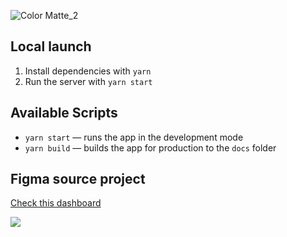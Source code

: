 ![Color Matte_2](https://user-images.githubusercontent.com/49658988/126047158-4d107823-54d2-4af3-b1c4-0e8347c8b681.gif)

## Local launch

1. Install dependencies with `yarn`
2. Run the server with `yarn start`

## Available Scripts

- `yarn start` — runs the app in the development mode
- `yarn build` — builds the app for production to the `docs` folder

## Figma source project

[Check this dashboard](https://www.figma.com/file/8BlqrbL7lIE6O5xX3EGuem/DamerPortfolio?node-id=0%3A1)

<a href="https://www.buymeacoffee.com/tdamer"><img src="https://img.buymeacoffee.com/button-api/?text=Buy me a coffee&emoji=&slug=tdamer&button_colour=5F7FFF&font_colour=ffffff&font_family=Lato&outline_colour=000000&coffee_colour=FFDD00"></a>
